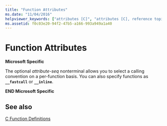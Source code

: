 ```yaml
---
title: "Function Attributes"
ms.date: "11/04/2016"
helpviewer_keywords: ["attributes [C]", "attributes [C], reference topics", "functions [C], attributes", "function attributes"]
ms.assetid: f0c03e20-94f2-47b5-a166-993a949a1a40
---
```

# Function Attributes

**Microsoft Specific**

The optional *attribute-seq* nonterminal allows you to select a calling convention on a per-function basis. You can also specify functions as **`__fastcall`** or **`__inline`**.

**END Microsoft Specific**

## See also

[C Function Definitions](../c-language/c-function-definitions.md)
